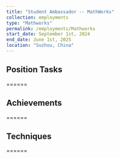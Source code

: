 ```yaml
---
title: "Student Ambassador -- MathWorks"
collection: employments
type: "Mathworks"
permalink: /employments/Mathworks
start_date: September 1st, 2024
end_date: June 1st, 2025
location: "Suzhou, China"
---
```


## Position Tasks
======

## Achievements
======

## Techniques
======
